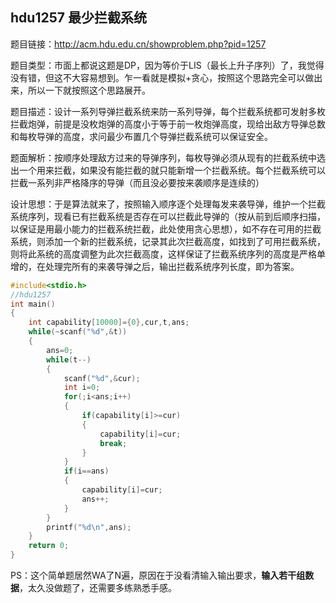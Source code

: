 ## hdu1257 最少拦截系统

题目链接：http://acm.hdu.edu.cn/showproblem.php?pid=1257

题目类型：市面上都说这题是DP，因为等价于LIS（最长上升子序列）了，我觉得没有错，但这不大容易想到。乍一看就是模拟+贪心，按照这个思路完全可以做出来，所以一下就按照这个思路展开。

题目描述：设计一系列导弹拦截系统来防一系列导弹，每个拦截系统都可发射多枚拦截炮弹，前提是没枚炮弹的高度小于等于前一枚炮弹高度，现给出敌方导弹总数和每枚导弹的高度，求问最少布置几个导弹拦截系统可以保证安全。

题面解析：按顺序处理敌方过来的导弹序列，每枚导弹必须从现有的拦截系统中选出一个用来拦截，如果没有能拦截的就只能新增一个拦截系统。每个拦截系统可以拦截一系列非严格降序的导弹（而且没必要按来袭顺序是连续的）

设计思想：于是算法就来了，按照输入顺序逐个处理每发来袭导弹，维护一个拦截系统序列，现看已有拦截系统是否存在可以拦截此导弹的（按从前到后顺序扫描，以保证是用最小能力的拦截系统拦截，此处使用贪心思想），如不存在可用的拦截系统，则添加一个新的拦截系统，记录其此次拦截高度，如找到了可用拦截系统，则将此系统的高度调整为此次拦截高度，这样保证了拦截系统序列的高度是严格单增的，在处理完所有的来袭导弹之后，输出拦截系统序列长度，即为答案。

``` c
#include<stdio.h>
//hdu1257
int main()
{
    int capability[10000]={0},cur,t,ans;
    while(~scanf("%d",&t))
    {
        ans=0;
        while(t--)
        {
            scanf("%d",&cur);
            int i=0;
            for(;i<ans;i++)
            {
                if(capability[i]>=cur)
                {
                    capability[i]=cur;
                    break;
                }
            }
            if(i==ans)
            {
                capability[i]=cur;
                ans++;
            }
        }
        printf("%d\n",ans);
    }
    return 0;
}

```

PS：这个简单题居然WA了N遍，原因在于没看清输入输出要求，**输入若干组数据**，太久没做题了，还需要多练熟悉手感。
